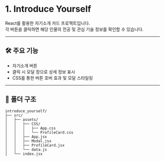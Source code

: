 # 1. Introduce Yourself

React를 활용한 자기소개 카드 프로젝트입니다.  
각 버튼을 클릭하면 해당 인물의 전공 및 관심 기술 정보를 확인할 수 있습니다.

---

## 🛠 주요 기능

- 자기소개 버튼
- 클릭 시 모달 창으로 상세 정보 표시
- CSS를 통한 버튼 호버 효과 및 모달 스타일링

---

## 📁 폴더 구조
```
introduce_yourself/
├── src/
│   ├── assets/
│   │   ├── CSS/
│   │   │   ├── App.css
│   │   │   └── ProfileCard.css
│   │   ├── App.jsx
│   │   ├── Modal.jsx
│   │   ├── ProfileCard.jsx
│   │   └── data.js
│   └── index.jsx
```
